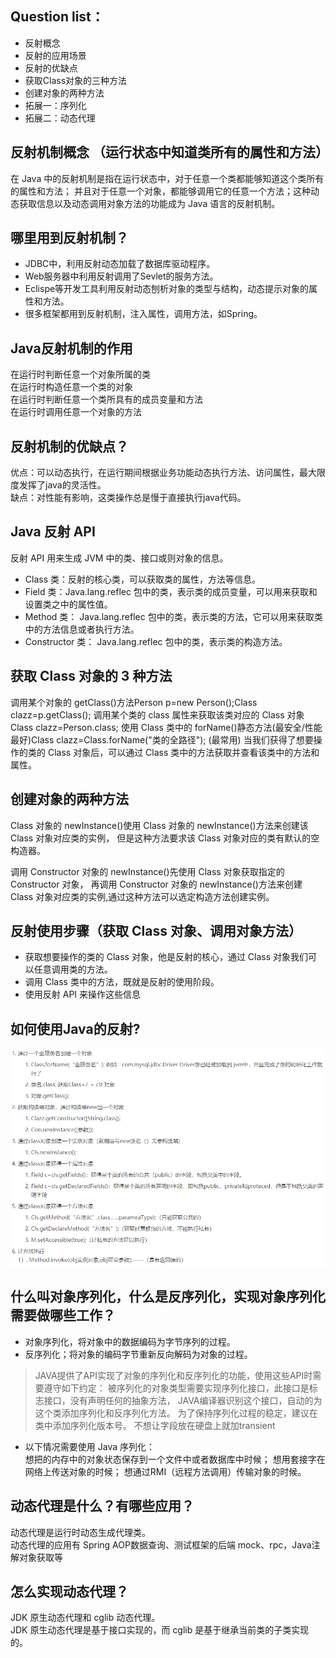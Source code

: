 ## Question list：
* 反射概念
* 反射的应用场景
* 反射的优缺点
* 获取Class对象的三种方法
* 创建对象的两种方法
* 拓展一：序列化
* 拓展二：动态代理


## 反射机制概念 （运行状态中知道类所有的属性和方法）
在 Java 中的反射机制是指在运行状态中，对于任意一个类都能够知道这个类所有的属性和方法；
并且对于任意一个对象，都能够调用它的任意一个方法；这种动态获取信息以及动态调用对象方法的功能成为 Java 语言的反射机制。

## 哪里用到反射机制？
*   JDBC中，利用反射动态加载了数据库驱动程序。
*   Web服务器中利用反射调用了Sevlet的服务方法。
*   Eclispe等开发工具利用反射动态刨析对象的类型与结构，动态提示对象的属性和方法。
*   很多框架都用到反射机制，注入属性，调用方法，如Spring。

##  Java反射机制的作用
在运行时判断任意一个对象所属的类  
在运行时构造任意一个类的对象  
在运行时判断任意一个类所具有的成员变量和方法  
在运行时调用任意一个对象的方法

## 反射机制的优缺点？
优点：可以动态执行，在运行期间根据业务功能动态执行方法、访问属性，最大限度发挥了java的灵活性。  
缺点：对性能有影响，这类操作总是慢于直接执行java代码。

 ## Java 反射 API
 反射 API 用来生成 JVM 中的类、接口或则对象的信息。
 * Class 类：反射的核心类，可以获取类的属性，方法等信息。
 * Field 类：Java.lang.reflec 包中的类，表示类的成员变量，可以用来获取和设置类之中的属性值。
 * Method 类： Java.lang.reflec 包中的类，表示类的方法，它可以用来获取类中的方法信息或者执行方法。
 * Constructor 类： Java.lang.reflec 包中的类，表示类的构造方法。

## 获取 Class 对象的 3 种方法
调用某个对象的 getClass()方法Person p=new Person();Class clazz=p.getClass();
调用某个类的 class 属性来获取该类对应的 Class 对象Class clazz=Person.class;
使用 Class 类中的 forName()静态方法(最安全/性能最好)Class clazz=Class.forName("类的全路径"); (最常用)
当我们获得了想要操作的类的 Class 对象后，可以通过 Class 类中的方法获取并查看该类中的方法和属性。

## 创建对象的两种方法
Class 对象的 newInstance()使用 Class 对象的 newInstance()方法来创建该 Class 对象对应类的实例，
但是这种方法要求该 Class 对象对应的类有默认的空构造器。

调用 Constructor 对象的 newInstance()先使用 Class 对象获取指定的 Constructor 对象，
再调用 Constructor 对象的 newInstance()方法来创建 Class 对象对应类的实例,通过这种方法可以选定构造方法创建实例。

## 反射使用步骤（获取 Class 对象、调用对象方法）
 *  获取想要操作的类的 Class 对象，他是反射的核心，通过 Class 对象我们可以任意调用类的方法。
 *  调用 Class 类中的方法，既就是反射的使用阶段。
 *  使用反射 API 来操作这些信息
 
## 如何使用Java的反射?
![反射创建](../img/反射01.png)

## 什么叫对象序列化，什么是反序列化，实现对象序列化需要做哪些工作？
*   对象序列化，将对象中的数据编码为字节序列的过程。
*   反序列化；将对象的编码字节重新反向解码为对象的过程。
>   JAVA提供了API实现了对象的序列化和反序列化的功能，使用这些API时需要遵守如下约定：
被序列化的对象类型需要实现序列化接口，此接口是标志接口，没有声明任何的抽象方法，
JAVA编译器识别这个接口，自动的为这个类添加序列化和反序列化方法。
为了保持序列化过程的稳定，建议在类中添加序列化版本号。
不想让字段放在硬盘上就加transient
* 以下情况需要使用 Java 序列化：  
想把的内存中的对象状态保存到一个文件中或者数据库中时候；
想用套接字在网络上传送对象的时候；
想通过RMI（远程方法调用）传输对象的时候。


## 动态代理是什么？有哪些应用？
动态代理是运行时动态生成代理类。  
动态代理的应用有 Spring AOP数据查询、测试框架的后端 mock、rpc，Java注解对象获取等


##  怎么实现动态代理？
JDK 原生动态代理和 cglib 动态代理。  
JDK 原生动态代理是基于接口实现的，而 cglib 是基于继承当前类的子类实现的。


